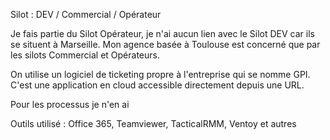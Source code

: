 Silot : DEV / Commercial / Opérateur

Je fais partie du Silot Opérateur, je n'ai aucun lien avec le Silot DEV car ils se situent à Marseille.
Mon agence basée à Toulouse est concerné que par les silots Commercial et Opérateurs.

On utilise un logiciel de ticketing propre à l'entreprise qui se nomme GPI.
C'est une application en cloud accessible directement depuis une URL.

Pour les processus je n'en ai 

Outils utilisé : Office 365, Teamviewer, TacticalRMM, Ventoy et autres


